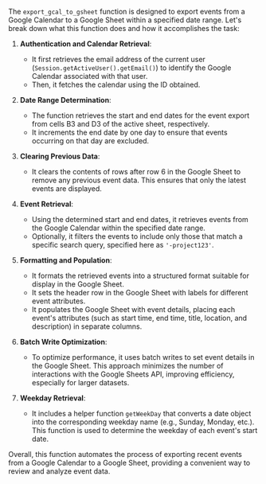 The `export_gcal_to_gsheet` function is designed to export events from a Google Calendar to a Google Sheet within a specified date range. Let's break down what this function does and how it accomplishes the task:

1. **Authentication and Calendar Retrieval**:
   - It first retrieves the email address of the current user (`Session.getActiveUser().getEmail()`) to identify the Google Calendar associated with that user.
   - Then, it fetches the calendar using the ID obtained.

2. **Date Range Determination**:
   - The function retrieves the start and end dates for the event export from cells B3 and D3 of the active sheet, respectively.
   - It increments the end date by one day to ensure that events occurring on that day are excluded.

3. **Clearing Previous Data**:
   - It clears the contents of rows after row 6 in the Google Sheet to remove any previous event data. This ensures that only the latest events are displayed.

4. **Event Retrieval**:
   - Using the determined start and end dates, it retrieves events from the Google Calendar within the specified date range.
   - Optionally, it filters the events to include only those that match a specific search query, specified here as `'-project123'`.

5. **Formatting and Population**:
   - It formats the retrieved events into a structured format suitable for display in the Google Sheet.
   - It sets the header row in the Google Sheet with labels for different event attributes.
   - It populates the Google Sheet with event details, placing each event's attributes (such as start time, end time, title, location, and description) in separate columns.

6. **Batch Write Optimization**:
   - To optimize performance, it uses batch writes to set event details in the Google Sheet. This approach minimizes the number of interactions with the Google Sheets API, improving efficiency, especially for larger datasets.

7. **Weekday Retrieval**:
   - It includes a helper function `getWeekDay` that converts a date object into the corresponding weekday name (e.g., Sunday, Monday, etc.). This function is used to determine the weekday of each event's start date.

Overall, this function automates the process of exporting recent events from a Google Calendar to a Google Sheet, providing a convenient way to review and analyze event data.
